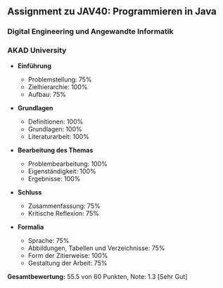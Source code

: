 ## Assignment zu JAV40: Programmieren in Java
### Digital Engineering und Angewandte Informatik
### AKAD University

- **Einführung**
   - Problemstellung:                           75%
   - Zielhierarchie:                            100%
   - Aufbau:                                    75%

- **Grundlagen**
   - Definitionen:                              100%
   - Grundlagen:                                100%
   - Literaturarbeit:                           100%

- **Bearbeitung des Themas**
   - Problembearbeitung:                        100%
   - Eigenständigkeit:                          100%
   - Ergebnisse:                                100%

- **Schluss**
   - Zusammenfassung:                           75%
   - Kritische Reflexion:                       75%

- **Formalia**
   - Sprache:                                   75%
   - Abbildungen, Tabellen und Verzeichnisse:   75%
   - Form der Zitierweise:                      100%
   - Gestaltung der Arbeit:                     75%

**Gesamtbewertung:** 55.5 von 60 Punkten, Note: 1.3 [Sehr Gut]
